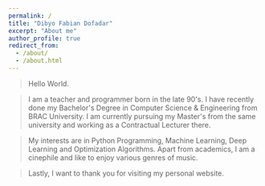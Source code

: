 ```yaml
---
permalink: /
title: "Dibyo Fabian Dofadar"
excerpt: "About me"
author_profile: true
redirect_from: 
  - /about/
  - /about.html
---
```


> Hello World. 

> I am a teacher and programmer born in the late 90's. I have recently done my Bachelor's Degree in Computer Science & Engineering from BRAC University. I am currently pursuing my Master's from the same university and working as a Contractual Lecturer there. 

> My interests are in Python Programming, Machine Learning, Deep Learning and Optimization Algorithms. Apart from academics, I am a cinephile and like to enjoy various genres of music.

> Lastly, I want to thank you for visiting my personal website.
